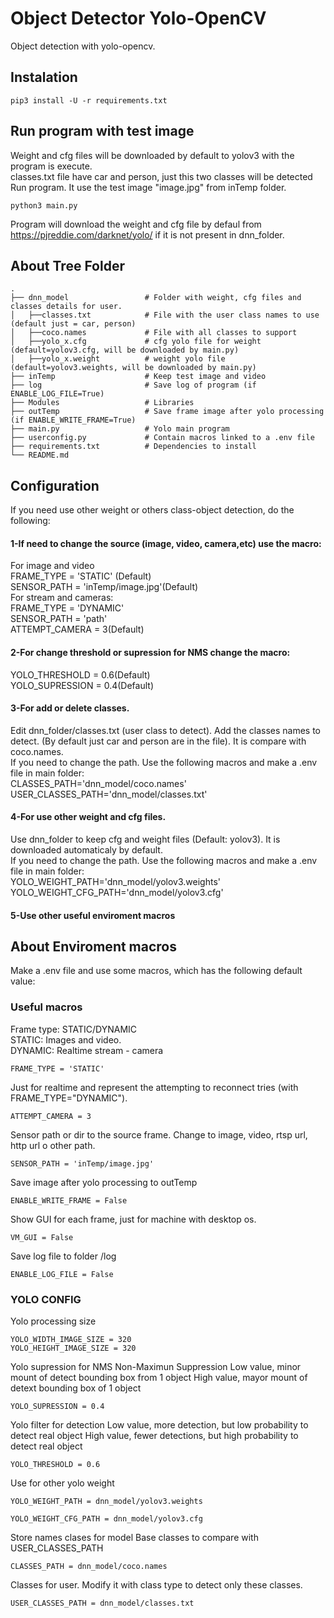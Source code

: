 # Object Detector Yolo-OpenCV

Object detection with yolo-opencv.

## Instalation
```
pip3 install -U -r requirements.txt
```

## Run program with test image

Weight and cfg files will be downloaded by default to yolov3 with the program is execute.\
classes.txt file have car and person, just this two classes will be detected \
Run program. It use the test image "image.jpg" from inTemp folder.
```
python3 main.py
```
Program will download the weight and cfg file by defaul from https://pjreddie.com/darknet/yolo/ if it is not present in dnn_folder.


## About Tree Folder
    .
    ├── dnn_model                 # Folder with weight, cfg files and classes details for user.
    │   ├──classes.txt            # File with the user class names to use (default just = car, person)
    │   ├──coco.names             # File with all classes to support
    │   ├──yolo_x.cfg             # cfg yolo file for weight (default=yolov3.cfg, will be downloaded by main.py)
    │   ├──yolo_x.weight          # weight yolo file (default=yolov3.weights, will be downloaded by main.py)
    ├── inTemp                    # Keep test image and video
    ├── log                       # Save log of program (if ENABLE_LOG_FILE=True)
    ├── Modules                   # Libraries
    ├── outTemp                   # Save frame image after yolo processing (if ENABLE_WRITE_FRAME=True)
    ├── main.py                   # Yolo main program
    ├── userconfig.py             # Contain macros linked to a .env file
    ├── requirements.txt          # Dependencies to install 
    └── README.md
  
## Configuration
If you need use other weight or others class-object detection, do the following:
#### 1-If need to change the source (image, video, camera,etc) use the macro:
For image and video \
FRAME_TYPE = 'STATIC' (Default)\
SENSOR_PATH = 'inTemp/image.jpg'(Default)\
For stream and cameras:\
FRAME_TYPE = 'DYNAMIC'\
SENSOR_PATH = 'path'\
ATTEMPT_CAMERA = 3(Default)

#### 2-For change threshold or supression for NMS change the macro:
YOLO_THRESHOLD = 0.6(Default)\
YOLO_SUPRESSION = 0.4(Default)

#### 3-For add or delete classes.
Edit dnn_folder/classes.txt (user class to detect). Add the classes names to detect. (By default just car and person are in the file). It is compare with coco.names.\
If you need to change the path. Use the following macros and make a .env file in main folder:\
CLASSES_PATH='dnn_model/coco.names'\
USER_CLASSES_PATH='dnn_model/classes.txt'

#### 4-For use other weight and cfg files.
Use dnn_folder to keep cfg and weight files (Default: yolov3). It is downloaded automaticaly by default.\
If you need to change the path. Use the following macros and make a .env file in main folder:\
YOLO_WEIGHT_PATH='dnn_model/yolov3.weights'\
YOLO_WEIGHT_CFG_PATH='dnn_model/yolov3.cfg'

#### 5-Use other useful enviroment macros

## About Enviroment macros
Make a .env file and use some macros, which has the following default value:

### Useful macros

Frame type: STATIC/DYNAMIC \
STATIC: Images and video. \
DYNAMIC: Realtime stream - camera
```
FRAME_TYPE = 'STATIC'
```
Just for realtime and represent the attempting to reconnect tries (with FRAME_TYPE="DYNAMIC").
```
ATTEMPT_CAMERA = 3
```
Sensor path or dir to the source frame. Change to image, video, rtsp url, http url o other path.
```
SENSOR_PATH = 'inTemp/image.jpg'
```
Save image after yolo processing to outTemp
```
ENABLE_WRITE_FRAME = False
```
Show GUI for each frame, just for machine with desktop os.
```
VM_GUI = False
```
Save log file to folder /log
```
ENABLE_LOG_FILE = False
```

### YOLO CONFIG


Yolo processing size
```
YOLO_WIDTH_IMAGE_SIZE = 320
YOLO_HEIGHT_IMAGE_SIZE = 320
```
Yolo supression for NMS Non-Maximun Suppression
Low value, minor mount of detect bounding box from 1 object
High value, mayor mount of detext bounding box of 1 object
```
YOLO_SUPRESSION = 0.4
```
Yolo filter for detection
Low value, more detection, but low probability to detect real object
High value, fewer detections, but high probability to detect real object
```
YOLO_THRESHOLD = 0.6
```
Use for other yolo weight
```
YOLO_WEIGHT_PATH = dnn_model/yolov3.weights
```
```
YOLO_WEIGHT_CFG_PATH = dnn_model/yolov3.cfg
```
Store names clases for model
Base classes to compare with USER_CLASSES_PATH
```
CLASSES_PATH = dnn_model/coco.names
```
Classes for user. Modify it with class type to detect only these classes.
```
USER_CLASSES_PATH = dnn_model/classes.txt
```

